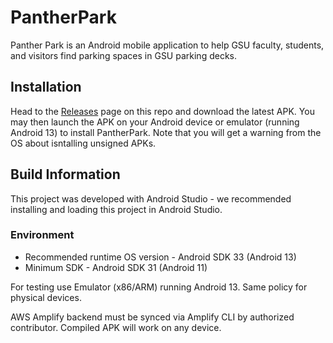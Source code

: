 # PantherPark  

Panther Park is an Android mobile application to help GSU faculty, students, and visitors find parking spaces in GSU parking decks.  

## Installation  

Head to the [Releases](https://github.com/NectarCoder/PantherPark/releases/) page on this repo and download the latest APK. You may then launch the APK on your Android device or emulator (running Android 13) to install PantherPark. Note that you will get a warning from the OS about isntalling unsigned APKs.  

## Build Information  

This project was developed with Android Studio - we recommended installing and loading this project in Android Studio.  

### Environment
- Recommended runtime OS version - Android SDK 33 (Android 13)  
- Minimum SDK - Android SDK 31 (Android 11)  

For testing use Emulator (x86/ARM) running Android 13. Same policy for physical devices.

AWS Amplify backend must be synced via Amplify CLI by authorized contributor. Compiled APK will work on any device.
